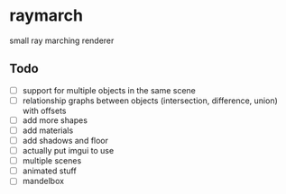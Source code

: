 # raymarch

small ray marching renderer

## Todo

- [ ] support for multiple objects in the same scene
- [ ] relationship graphs between objects (intersection, difference, union) with offsets
- [ ] add more shapes
- [ ] add materials
- [ ] add shadows and floor
- [ ] actually put imgui to use
- [ ] multiple scenes
- [ ] animated stuff
- [ ] mandelbox
